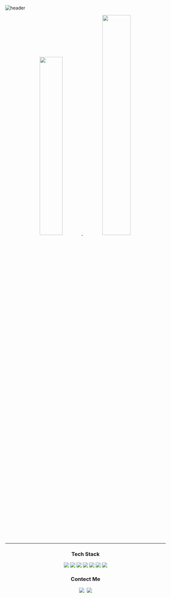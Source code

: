 ![header](https://capsule-render.vercel.app/api?type=venom&color=4169e1&height=300&section=header&text=eunseo's_PlayGround&fontSize=90&fontColor=D7D2CB)

<p align="center">
<a href="s">
  <img src="https://github-readme-stats.vercel.app/api/top-langs/?username=str-leshs&exclude_repo=dkssud8150.github.io&layout=compact&theme=tokyonight" width=37.8%/>
</a>
<a href="s">
  <img src="https://github-readme-stats.vercel.app/api?username=str-leshs&theme=holi&show_icons=true" width="42%" />
</a>
</p>

<hr>

<h3 align="center">Tech Stack</h3>
<p align="center">
  <img src="https://img.shields.io/badge/java-007396?style=for-the-badge&logo=OpenJDK&logoColor=white">
  <img src="https://img.shields.io/badge/Spring-6DB33F?style=for-the-badge&logo=Spring&logoColor=green">
  <img src="https://img.shields.io/badge/Python-3766AB?style=for-the-badge&logo=Python&logoColor=white"/> 
  <img src="https://img.shields.io/badge/Javascript-ffb13b?style=for-the-badge&logo=javascript&logoColor=white"/>

  
  <img src="https://img.shields.io/badge/MySQL-4479A1?style=for-the-badge&logo=MySQL&logoColor=white"> 
  <img src="https://img.shields.io/badge/oracle-F80000?style=for-the-badge&logo=oracle&logoColor=white"> 
  <img src="https://img.shields.io/badge/mongoDB-47A248?style=for-the-badge&logo=MongoDB&logoColor=white">
</p>

<h3 align="center">Contect Me</h3>
<p align="center">
  <a href="https://velog.io/@wilstiffeun"><img src="https://img.shields.io/badge/Tech%20Blog-11B48A?style=for-the-badge&logo=Vimeo&logoColor=white&link=https://velog.io/@wilstiffeun"/></a>&nbsp
  <a href="0805eslee@gmail.com"><img src="https://img.shields.io/badge/Gmail-d14836?style=for-the-badge&logo=Gmail&logoColor=white&link=0805eslee@gmail.com"/></a>
</p>



